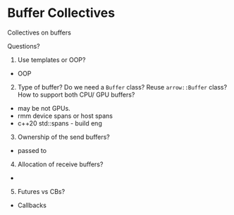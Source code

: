 # Buffer Collectives 

Collectives on buffers 

Questions?
1. Use templates or OOP?
- OOP
2. Type of buffer? Do we need a `Buffer` class? Reuse `arrow::Buffer` class? 
How to support both CPU/ GPU buffers?
- may be not GPUs. 
- rmm device spans or host spans 
- c++20 std::spans - build eng 
3. Ownership of the send buffers?
- passed to 
4. Allocation of receive buffers?
- 
5. Futures vs CBs?
- Callbacks 

